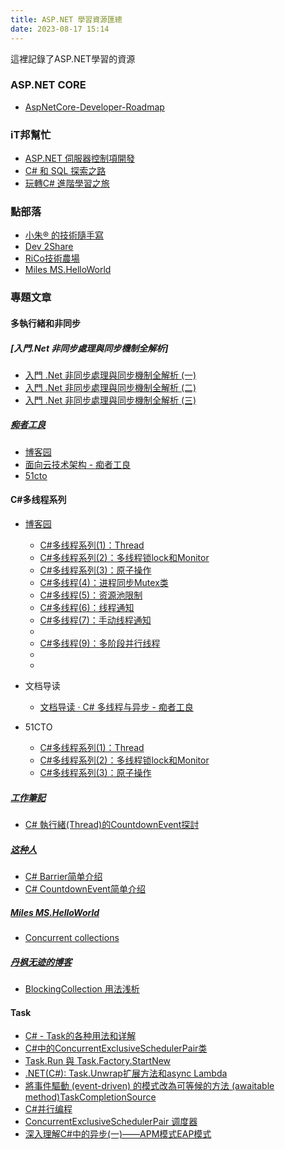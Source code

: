 ```yaml
---
title: ASP.NET 學習資源匯總
date: 2023-08-17 15:14
---
```


這裡記錄了ASP.NET學習的資源

### ASP.NET CORE
- [AspNetCore-Developer-Roadmap](https://github.com/MoienTajik/AspNetCore-Developer-Roadmap/blob/master/ReadMe.zh-Hant.md)

### iT邦幫忙

- [ASP.NET 伺服器控制項開發](https://ithelp.ithome.com.tw/users/20007956/ironman/49)
- [C# 和 SQL 探索之路](https://ithelp.ithome.com.tw/users/20152154/ironman/5565)
- [玩轉C# 進階學習之旅](https://ithelp.ithome.com.tw/users/20121553/ironman/5282)

### 點部落

- [小朱® 的技術隨手寫](https://dotblogs.com.tw/regionbbs)
- [Dev 2Share](https://dotblogs.com.tw/johnny)
- [RiCo技術農場](https://dotblogs.com.tw/ricochen)
- [Miles MS.HelloWorld](https://dotblogs.com.tw/mileslin)

### 專題文章

#### 多執行緒和非同步

##### [入門.Net 非同步處理與同步機制全解析]
- [入門 .Net 非同步處理與同步機制全解析 (一)](https://dotblogs.com.tw/johnny/2010/12/18/20225)
- [入門 .Net 非同步處理與同步機制全解析 (二)](https://dotblogs.com.tw/johnny/2014/04/02/144594)
- [入門 .Net 非同步處理與同步機制全解析 (三)](https://dotblogs.com.tw/johnny/2014/11/04/147188)

##### [痴者工良](https://www.cnblogs.com/whuanle/)
- [博客园](https://www.cnblogs.com/whuanle/)
- [面向云技术架构 - 痴者工良](https://www.whuanle.cn)
- [51cto](https://blog.51cto.com/u_10006690/p_8)

#### C#多线程系列

- [博客园](https://www.cnblogs.com/whuanle/category/1756558.html) 

    - [C#多线程系列(1)：Thread](https://www.cnblogs.com/whuanle/p/12708824.html)
    - [C#多线程系列(2)：多线程锁lock和Monitor](https://www.cnblogs.com/whuanle/p/12722853.html)
    - [C#多线程系列(3)：原子操作](https://www.cnblogs.com/whuanle/p/12724371.html)
    - [C#多线程(4)：进程同步Mutex类](https://www.cnblogs.com/whuanle/p/12726724.html)
    - [C#多线程(5)：资源池限制](https://www.cnblogs.com/whuanle/p/12728416.html)
    - [C#多线程(6)：线程通知](https://www.cnblogs.com/whuanle/p/12730169.html)
    - [C#多线程(7)：手动线程通知](https://www.cnblogs.com/whuanle/p/12731803.html)
    - []()
    - [C#多线程(9)：多阶段并行线程](https://www.cnblogs.com/whuanle/p/12771578.html)
    - []()
    - []()

- 文档导读
    - [文档导读 · C# 多线程与异步 - 痴者工良](https://threads.whuanle.cn/)


- 51CTO
    - [C#多线程系列(1)：Thread](https://blog.51cto.com/u_10006690/2726892)
    - [C#多线程系列(2)：多线程锁lock和Monitor](https://blog.51cto.com/u_10006690/2726890)
    - [C#多线程系列(3)：原子操作](https://blog.51cto.com/u_10006690/2726888)



##### [工作筆記](http://noteofisabella.blogspot.com/)
- [C# 執行緒(Thread)的CountdownEvent探討](http://noteofisabella.blogspot.com/2019/03/c-threadcountdownevent.html)

##### [这种人](https://www.cnblogs.com/zzr-stdio/) 
- [C# Barrier简单介绍](https://www.cnblogs.com/zzr-stdio/p/13820953.html)
- [C# CountdownEvent简单介绍](https://www.cnblogs.com/zzr-stdio/p/13820686.html)

##### [Miles MS.HelloWorld](https://dotblogs.com.tw/mileslin)
- [Concurrent collections](https://dotblogs.com.tw/mileslin/2016/03/13/150234)

##### [丹枫无迹的博客](https://www.cnblogs.com/gl1573/)
- [BlockingCollection 用法浅析](https://www.cnblogs.com/gl1573/p/14595985.html)

#### Task

- [C# - Task的各种用法和详解](https://www.cnblogs.com/gygtech/p/14664830.html)
- [C#中的ConcurrentExclusiveSchedulerPair类](https://zhuanlan.zhihu.com/p/654373681)
- [Task.Run 與 Task.Factory.StartNew](https://marcus116.blogspot.com/2019/02/net-taskrun-taskfactorystartnew.html)
- [.NET(C#): Task.Unwrap扩展方法和async Lambda](https://www.cnblogs.com/Leo_wl/archive/2012/09/21/2696342.html)
- [將事件驅動 (event-driven) 的模式改為可等候的方法 (awaitable method)TaskCompletionSource](https://dotblogs.com.tw/renewalwu/2014/07/27/eventdriven2awaitablemethod)
- [C#并行编程](https://www.cnblogs.com/BigBrotherStone/p/12237433.html)
- [ConcurrentExclusiveSchedulerPair 调度器](https://www.cnblogs.com/BigBrotherStone/p/12249615.html)
- [深入理解C#中的异步(一)——APM模式EAP模式](https://www.cnblogs.com/JerryMouseLi/p/14100496.html)

